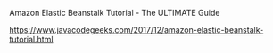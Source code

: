 Amazon Elastic Beanstalk Tutorial - The ULTIMATE Guide

https://www.javacodegeeks.com/2017/12/amazon-elastic-beanstalk-tutorial.html